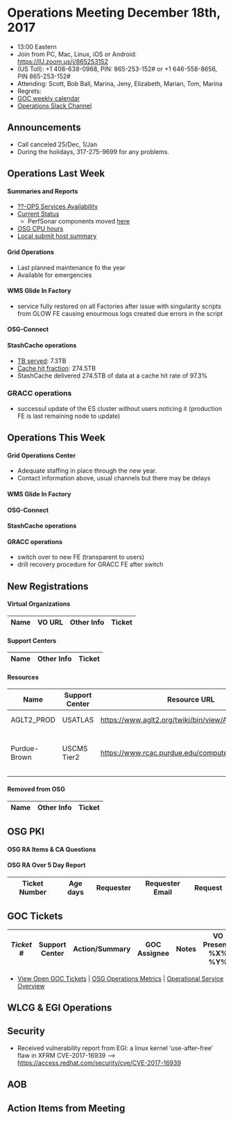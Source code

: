 # Operations Meeting December 18th, 2017
   * 13:00 Eastern 
   * Join from PC, Mac, Linux, iOS or Android: https://IU.zoom.us/j/865253152
   * (US Toll): +1 408-638-0968, PIN: 865-253-152# or +1 646-558-8656, PIN 865-253-152#
   * Attending: Scott, Bob Ball, Marina, Jeny, Elizabeth, Marian, Tom, Marina
   * Regrets: 
   * [GOC weekly calendar](http://www.google.com/calendar/embed?src=c1htpcfoe6btrtc7n3uddg8mvs%40group.calendar.google.com&ctz=America/New_York)
   * [Operations Slack Channel](https://opensciencegrid.slack.com/messages/C5GAYBGA0/)

## Announcements
   * Call canceled 25/Dec, 1/Jan
   * During the holidays, 317-275-9699 for any problems. 

## Operations Last Week
#### Summaries and Reports
   * [??-OPS Services Availability](http://monitor.grid.iu.edu/availability/avail_week_overview.html)
   * [Current Status](http://monitor.grid.iu.edu/availability/production.html)
      * PerfSonar components moved [here](http://monitor.grid.iu.edu/availability/perfsonar.html)
   * [OSG CPU hours](http://tinyurl.com/mf96b88)
   * [Local submit host summary](http://osg-flock.grid.iu.edu/overview/)
   
#### Grid Operations 
   * Last planned maintenance fo the year
   * Available for emergencies
   
#### WMS Glide In Factory
   * service fully restored on all Factories after issue with singularity scripts from GLOW FE causing enourmous logs created due errors in the script
  
#### OSG-Connect

#### StashCache operations
   * [TB served](http://tinyurl.com/ydaereyo): 7.3TB
   * [Cache hit fraction](http://tinyurl.com/ydaereyo): 274.5TB 
   * StashCache delivered 274.5TB of data at a cache hit rate of 97.3%
   
### GRACC operations
   * successul update of the ES cluster without users noticing it (production FE is last remaining node to update)
   
## Operations This Week
      
#### Grid Operations Center
   * Adequate staffing in place through the new year.
   * Contact information above, usual channels but there may be delays
   
#### WMS Glide In Factory
   
#### OSG-Connect 
   
#### StashCache operations

#### GRACC operations

   * switch over to new FE (transparent to users)
   * drill recovery procedure for GRACC FE after switch

## New Registrations

#### Virtual Organizations
| Name | VO URL | Other Info | Ticket |
| ---- | ------ | ---------- | ------ |

#### Support Centers
| Name | Other Info | Ticket |
| ---- | ---------- | ------ |

#### Resources
| Name | Support Center | Resource URL | Other Info | Ticket |
| ---- | -------------- | ------------ | ---------- | ------ |
| AGLT2_PROD | USATLAS | https://www.aglt2.org/twiki/bin/view/AGLT2/WebHome | ATLAS only resource | https://ticket.grid.iu.edu/35646 |
| Purdue-Brown | USCMS Tier2 | https://www.rcac.purdue.edu/compute/brown | Computing element for Purdue Rice cluster( opportunistic). | https://ticket.grid.iu.edu/35669 |

#### Removed from OSG
| Name | Other Info | Ticket |
| ---- | ---------- | ------ |

## OSG PKI

#### OSG RA Items & CA Questions

#### OSG RA Over 5 Day Report
| Ticket Number	|Age days	|Requester	|Requester Email		|Request |
| --------- | ------- | --------- | ----------------- | ------ |

## GOC Tickets

| *Ticket #* | Support Center | Action/Summary | GOC Assignee | Notes | VO Present? %X% %Y%|
| ---------- | -------------- | -------------- | ------------ | ----- | ------------------ |


   * [View Open GOC Tickets](https://ticket.grid.iu.edu/goc/list/open) | [OSG Operations Metrics](https://twiki.grid.iu.edu/bin/view/Operations/TicketReports) | [Operational Service Overview](http://myosg.grid.iu.edu/miscstatus?count_sg_1&count_active=on&count_enabled=on&datasource=status)


## WLCG & EGI Operations

## Security   
   * Received vulnerability report from EGI: a linux kernel ‘use-after-free’ flaw in XFRM CVE-2017-16939 --> https://access.redhat.com/security/cve/CVE-2017-16939
   
## AOB
   
## Action Items from Meeting

   
